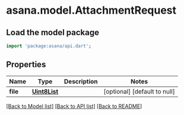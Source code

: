 # asana.model.AttachmentRequest

## Load the model package
```dart
import 'package:asana/api.dart';
```

## Properties
Name | Type | Description | Notes
------------ | ------------- | ------------- | -------------
**file** | [**Uint8List**](Uint8List.md) |  | [optional] [default to null]

[[Back to Model list]](../README.md#documentation-for-models) [[Back to API list]](../README.md#documentation-for-api-endpoints) [[Back to README]](../README.md)


